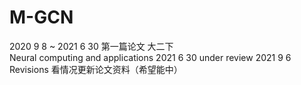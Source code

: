 # M-GCN

2020 9 8 ~ 2021 6 30 第一篇论文 大二下  
Neural computing and applications
2021 6 30 under review 
2021 9 6 Revisions
看情况更新论文资料（希望能中）
